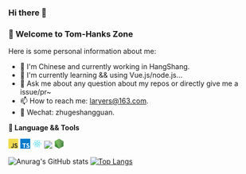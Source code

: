 ### Hi there 👋

<!--
**tom-hanks/tom-hanks** is a ✨ _special_ ✨ repository because its `README.md` (this file) appears on your GitHub profile.

Here are some ideas to get you started:

- 🔭 I’m currently working on ...
- 🌱 I’m currently learning ...
- 👯 I’m looking to collaborate on ...
- 🤔 I’m looking for help with ...
- 💬 Ask me about ...
- 📫 How to reach me: ...
- 😄 Pronouns: ...
- ⚡ Fun fact: ...
-->

### 🚀 Welcome to Tom-Hanks Zone

Here is some personal information about me:

- 🔭 I'm Chinese and currently working in HangShang.
- 📖 I'm currently learning && using Vue.js/node.js...
- 🌱 Ask me about any question about my repos or directly give me a issue/pr~
- 📫 How to reach me: laryers@163.com.
- 💬 Wechat: zhugeshangguan.

**🔧 Language && Tools**  

<code><img height="20" src="https://raw.githubusercontent.com/github/explore/80688e429a7d4ef2fca1e82350fe8e3517d3494d/topics/javascript/javascript.png"></code>
<code><img height="20" src="https://raw.githubusercontent.com/github/explore/80688e429a7d4ef2fca1e82350fe8e3517d3494d/topics/typescript/typescript.png"></code>
<code><img height="20" src="https://raw.githubusercontent.com/github/explore/80688e429a7d4ef2fca1e82350fe8e3517d3494d/topics/react/react.png"></code>
<code><img height="20" src="https://nextjs.org/static/favicon/favicon-32x32.png"></code>
<code><img height="20" src="https://raw.githubusercontent.com/github/explore/80688e429a7d4ef2fca1e82350fe8e3517d3494d/topics/nodejs/nodejs.png"></code> 

![Anurag's GitHub stats](https://github-readme-stats.vercel.app/api?username=tom-hanks&show_icons=true&theme=radical)
[![Top Langs](https://github-readme-stats.vercel.app/api/top-langs/?username=tom-hanks?hide=PHP)](https://github.com/anuraghazra/github-readme-stats)




